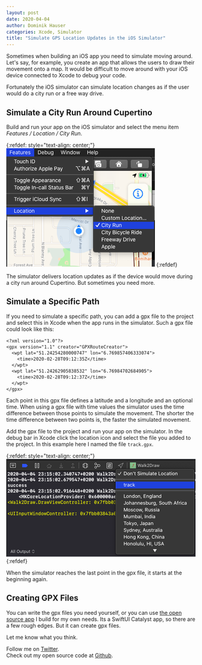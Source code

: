```yaml
---
layout: post
date: 2020-04-04
author: Dominik Hauser
categories: Xcode, Simulator
title: "Simulate GPS Location Updates in the iOS Simulator"
---
```


Sometimes when building an iOS app you need to simulate moving around.
Let's say, for example, you create an app that allows the users to draw their movement onto a map.
It would be difficult to move around with your iOS device connected to Xcode to debug your code.

Fortunately the iOS simulator can simulate location changes as if the user would do a city run or a free way drive.

## Simulate a City Run Around Cupertino

Build and run your app on the iOS simulator and select the menu item *Features / Location / City Run*.

{:refdef: style="text-align: center;"}
![](../assets/2020-04-04/simulate_city_run.png)
{:refdef}

The simulator delivers location updates as if the device would move during a city run around Cupertino.
But sometimes you need more.

## Simulate a Specific Path

If you need to simulate a specific path, you can add a gpx file to the project and select this in Xcode when the app runs in the simulator.
Such a gpx file could look like this:

```
<?xml version="1.0"?>
<gpx version="1.1" creator="GPXRouteCreator">
  <wpt lat="51.24254280000747" lon="6.769857406333074">
    <time>2020-02-28T09:12:35Z</time>
  </wpt>
  <wpt lat="51.24262905838532" lon="6.76984702684905">
    <time>2020-02-28T09:12:37Z</time>
  </wpt>
</gpx>
```

Each point in this gpx file defines a latitude and a longitude and an optional time.
When using a gpx file with time values the simulator uses the time difference between those points to simulate the movement.
The shorter the time difference between two points is, the faster the simulated movement.

Add the gpx file to the project and run your app on the simulator.
In the debug bar in Xcode click the location icon and select the file you added to the project.
In this example here I named the file `track.gpx`.

{:refdef: style="text-align: center;"}
![](../assets/2020-04-04/select_gpx_file.png)
{:refdef}

When the simulator reaches the last point in the gpx file, it starts at the beginning again.

## Creating GPX Files

You can write the gpx files you need yourself, or you can use [the open source app](https://github.com/dasdom/GPXRouteCreator) I build for my own needs.
Its a SwiftUI Catalyst app, so there are a few rough edges.
But it can create gpx files.

Let me know what you think.

Follow me on [Twitter](https://twitter.com/dasdom).   
Check out my open source code at [Github](https://github.com/dasdom).
